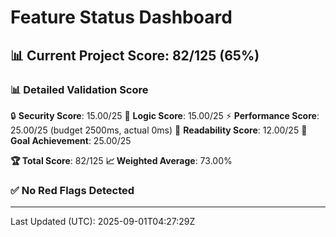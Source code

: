 # Feature Status Dashboard

## 📊 Current Project Score: 82/125 (65%)

### **📊 Detailed Validation Score**
🔒 **Security Score**: 15.00/25
🧠 **Logic Score**: 15.00/25
⚡ **Performance Score**: 25.00/25 (budget 2500ms, actual 0ms)
📖 **Readability Score**: 12.00/25
🎯 **Goal Achievement**: 25.00/25

**🏆 Total Score**: 82/125
**📈 Weighted Average**: 73.00%

### ✅ No Red Flags Detected

---
Last Updated (UTC): 2025-09-01T04:27:29Z

